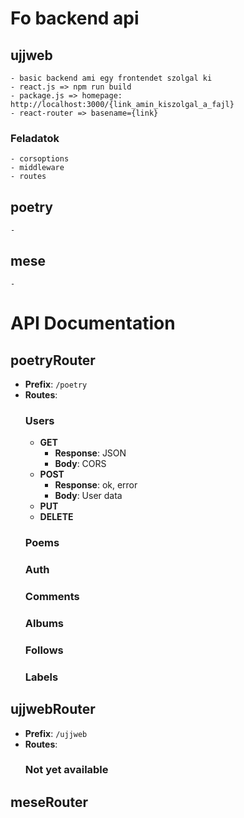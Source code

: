 # Fo backend api
## ujjweb
    - basic backend ami egy frontendet szolgal ki
    - react.js => npm run build
    - package.js => homepage: http://localhost:3000/{link_amin_kiszolgal_a_fajl}
    - react-router => basename={link}

### Feladatok
    - corsoptions
    - middleware
    - routes

## poetry
    - 

## mese
    - 

# API Documentation

## poetryRouter
- **Prefix**: `/poetry`
- **Routes**:
    ### Users
    - **GET**
        - **Response**: JSON
        - **Body**: CORS
    - **POST**
        - **Response**: ok, error
        - **Body**: User data
    - **PUT**
    - **DELETE**
    ### Poems
    ### Auth
    ### Comments
    ### Albums
    ### Follows
    ### Labels

## ujjwebRouter
- **Prefix**: `/ujjweb`
- **Routes**:
    ### Not yet available

## meseRouter